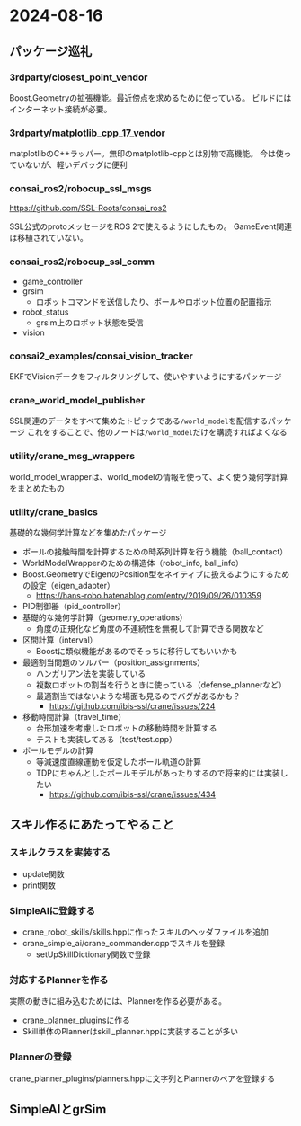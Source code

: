 # 2024-08-16

## パッケージ巡礼

### 3rdparty/closest_point_vendor

Boost.Geometryの拡張機能。最近傍点を求めるために使っている。
ビルドにはインターネット接続が必要。

### 3rdparty/matplotlib_cpp_17_vendor

matplotlibのC++ラッパー。無印のmatplotlib-cppとは別物で高機能。
今は使っていないが、軽いデバッグに便利

### consai_ros2/robocup_ssl_msgs

<https://github.com/SSL-Roots/consai_ros2>

SSL公式のprotoメッセージをROS 2で使えるようにしたもの。
GameEvent関連は移植されていない。

### consai_ros2/robocup_ssl_comm

- game_controller
- grsim
  - ロボットコマンドを送信したり、ボールやロボット位置の配置指示
- robot_status
  - grsim上のロボット状態を受信
- vision

### consai2_examples/consai_vision_tracker

EKFでVisionデータをフィルタリングして、使いやすいようにするパッケージ

### crane_world_model_publisher

SSL関連のデータをすべて集めたトピックである`/world_model`を配信するパッケージ
これをすることで、他のノードは`/world_model`だけを購読すればよくなる

### utility/crane_msg_wrappers

world_model_wrapperは、world_modelの情報を使って、よく使う幾何学計算をまとめたもの

### utility/crane_basics

基礎的な幾何学計算などを集めたパッケージ

- ボールの接触時間を計算するための時系列計算を行う機能（ball_contact）
- WorldModelWrapperのための構造体（robot_info, ball_info）
- Boost.GeometryでEigenのPosition型をネイティブに扱えるようにするための設定（eigen_adapter）
  - <https://hans-robo.hatenablog.com/entry/2019/09/26/010359>
- PID制御器（pid_controller）
- 基礎的な幾何学計算（geometry_operations）
  - 角度の正規化など角度の不連続性を無視して計算できる関数など
- 区間計算（interval）
  - Boostに類似機能があるのでそっちに移行してもいいかも
- 最適割当問題のソルバー（position_assignments）
  - ハンガリアン法を実装している
  - 複数ロボットの割当を行うときに使っている（defense_plannerなど）
  - 最適割当ではないような場面も見るのでバグがあるかも？
    - <https://github.com/ibis-ssl/crane/issues/224>
- 移動時間計算（travel_time）
  - 台形加速を考慮したロボットの移動時間を計算する
  - テストも実装してある（test/test.cpp）
- ボールモデルの計算
  - 等減速度直線運動を仮定したボール軌道の計算
  - TDPにちゃんとしたボールモデルがあったりするので将来的には実装したい
    - <https://github.com/ibis-ssl/crane/issues/434>

## スキル作るにあたってやること

### スキルクラスを実装する

- update関数
- print関数

### SimpleAIに登録する

- crane_robot_skills/skills.hppに作ったスキルのヘッダファイルを追加
- crane_simple_ai/crane_commander.cppでスキルを登録
  - setUpSkillDictionary関数で登録

### 対応するPlannerを作る

実際の動きに組み込むためには、Plannerを作る必要がある。

- crane_planner_pluginsに作る
- Skill単体のPlannerはskill_planner.hppに実装することが多い

### Plannerの登録

crane_planner_plugins/planners.hppに文字列とPlannerのペアを登録する

## SimpleAIとgrSim
